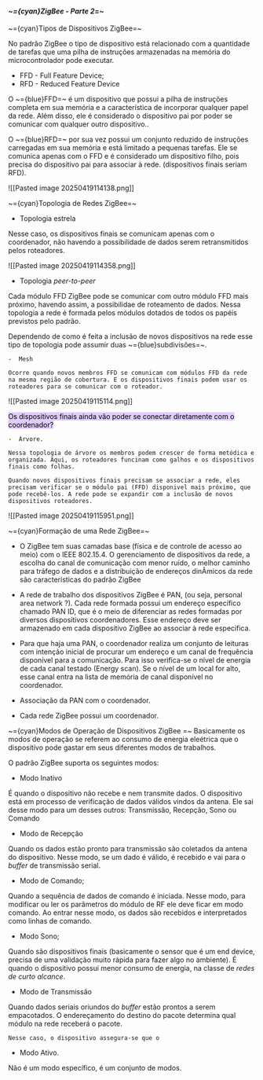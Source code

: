 
####                                                         *~={cyan}ZigBee - Parte 2*=~


~={cyan}Tipos de Dispositivos ZigBee=~

No padrão ZigBee o tipo de dispositivo está relacionado com a quantidade de tarefas que uma pilha de instruções armazenadas na memória do microcontrolador pode executar.

-  FFD - Full Feature Device;
-  RFD - Reduced Feature Device

O ~={blue}FFD=~ é um dispositivo que possui a pilha de instruções completa em sua memória e a característica de incorporar qualquer papel da rede. Além disso, ele é considerado o dispositivo pai por poder se comunicar com qualquer outro dispositivo..

O ~={blue}RFD=~ por sua vez possui um conjunto reduzido de instruções carregadas em sua memória e está limitado a pequenas tarefas. Ele se comunica apenas com o FFD e é considerado um dispositivo filho, pois precisa do dispositivo pai para associar à rede. (dispositivos finais seriam RFD).

![[Pasted image 20250419114138.png]]

~={cyan}Topologia de Redes ZigBee=~

-  Topologia estrela

Nesse caso, os dispositivos finais se comunicam apenas com o coordenador, não havendo a possibilidade de dados serem retransmitidos pelos roteadores.

![[Pasted image 20250419114358.png]]

-  Topologia *peer-to-peer*

Cada módulo FFD ZigBee pode se comunicar com outro módulo FFD mais próximo, havendo assim, a possibilidae de roteamento de dados. Nessa topologia a rede é formada pelos módulos dotados de todos os papéis previstos pelo padrão.

Dependendo de como é feita a inclusão de novos dispositivos na rede esse tipo de topologia pode assumir duas ~={blue}subdivisões=~.

	-  Mesh

	Ocorre quando novos membros FFD se comunicam com módulos FFD da rede na mesma região de cobertura. E os dispositivos finais podem usar os roteadores para se comunicar com o roteador. 

![[Pasted image 20250419115114.png]]


<mark style="background: #D2B3FFA6;">Os dispositivos finais ainda vão poder se conectar diretamente com o coordenador?</mark>

	-  Árvore.

	Nessa topologia de árvore os membros podem crescer de forma metódica e organizada. Aqui, os roteadores funcinam como galhos e os dispositivos finais como folhas.

	Quando novos dispositivos finais precisam se associar a rede, eles precisam verificar se o módulo pai (FFD) disponivel mais próximo, que pode recebê-los. A rede pode se expandir com a inclusão de novos dispositivos roteadores.

![[Pasted image 20250419115951.png]]

~={cyan}Formação de uma Rede ZigBee=~

-  O ZigBee tem suas camadas base (física e de controle de acesso ao meio) com o IEEE 802.15.4. O gerenciamento de dispositivos da rede, a escolha do canal de comunicação com menor ruído, o melhor caminho para tráfego de dados e a distribuição de endereços dinÂmicos da rede são características do padrão ZigBee

-  A rede de trabalho dos dispositivos ZigBee é PAN, (ou seja, personal area network ?). Cada rede formada possui um endereço específico chamado PAN ID, que é o meio de diferenciar as redes formadas por diversos dispositivos coordenadores. Esse endereço deve ser armazenado em cada dispositivo ZigBee ao associar à rede especifica. 

-  Para que haja uma PAN, o coordenador realiza um conjunto de leituras com intenção inicial de procurar um endereço e um canal de frequência disponível para a comunicação. Para isso verifica-se o nível de energia de cada canal testado (Energy scan). Se o nível de um local for alto, esse canal entra na lista de memória de canal disponível no coordenador. 

-  Associação da PAN com o coordenador.

-  Cada rede ZigBee possui um coordenador.

~={cyan}Modos de Operação de Dispositivos ZigBee
=~
Basicamente os modos de operação se referem ao consumo de energia eleétrica que o dispositivo pode gastar em seus diferentes modos de trabalhos. 

O padrão ZigBee suporta os seguintes modos:

-  Modo Inativo

É quando o dispositivo não recebe e nem transmite dados. O dispositivo está em processo de verificação de dados válidos vindos da antena. Ele sai desse modo para um desses outros: Transmissão, Recepção, Sono ou Comando

-  Modo de Recepção

Quando os dados estão pronto para transmissão são coletados da antena do dispositivo. Nesse modo, se um dado é válido, é recebido e vai para o *buffer* de transmissão serial.

-  Modo de Comando;

Quando a sequência de dados de comando é iniciada. Nesse modo, para modificar ou ler os parâmetros do módulo de RF ele deve ficar em modo comando. Ao entrar nesse modo, os dados são recebidos e interpretados como linhas de comando.

-  Modo Sono;

Quando são dispositivos finais (basicamente o sensor que é um end device, precisa de uma validação muito rápida para fazer algo no ambiente). É quando o dispositivo possui menor consumo de energia, na classe de *redes de curto alcance*.

-  Modo de Transmissão

Quando dados seriais oriundos do *buffer* estão prontos a serem empacotados. O endereçamento do destino do pacote determina qual módulo na rede receberá o pacote. 

	Nesse caso, o dispositivo assegura-se que o 

-  Modo Ativo.

Não é um modo específico, é um conjunto de modos.

















































